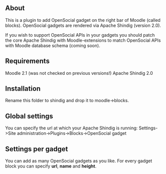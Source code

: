 About
-----
This is a plugin to add OpenSocial gadget on the right bar of Moodle (called blocks).
OpenSocial gadgets are rendered via Apache Shindig (version 2.0).

If you wish to support OpenSocial APIs in your gadgets you should patch the core
Apache Shindig with Moodle-extensions to match OpenSocial APIs with Moodle database schema (coming soon).

Requirements
------------
Moodle 2.1 (was not checked on previous versions!)
Apache Shindig 2.0

Installation
------------
Rename this folder to shindig and drop it to moodle->blocks. 

Global settings
---------------
You can specify the url at which your Apache Shindig is running:
Settings->Site administration->Plugins->Blocks->OpenSocial gadget

Settings per gadget
-------------------
You can add as many OpenSocial gadgets as you like.
For every gadget block you can specify **url**, **name** and **height**.